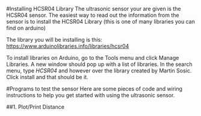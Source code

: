 #Installing HCSR04 Library 
The ultrasonic sensor your are given is the HCSR04 sensor. The easiest way to read out the information from the sensor is to install the HCSR04 Library (this is one of many libraries you can find on arduino)

The library you will be installing is this: https://www.arduinolibraries.info/libraries/hcsr04

To install libraries on Arduino, go to the Tools menu and click Manage Libraries. A new window should pop up with a list of libraries. In the search menu, type *HCSR04* and however over the library created by Martin Sosic. Click install and that should be it. 

#Programs to test the sensor 
Here are some pieces of code and wiring instructions to help you get started with using the ultrasonic sensor. 

##1. Plot/Print Distance 
